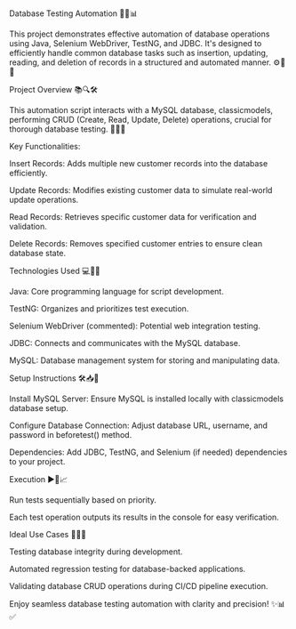 Database Testing Automation 🚀🧪📊

This project demonstrates effective automation of database operations using Java, Selenium WebDriver, TestNG, and JDBC. It's designed to efficiently handle common database tasks such as insertion, updating, reading, and deletion of records in a structured and automated manner. ⚙️📁💡

Project Overview 📚🔍🛠️

This automation script interacts with a MySQL database, classicmodels, performing CRUD (Create, Read, Update, Delete) operations, crucial for thorough database testing. 🧾📂✅

Key Functionalities:

Insert Records: Adds multiple new customer records into the database efficiently.

Update Records: Modifies existing customer data to simulate real-world update operations.

Read Records: Retrieves specific customer data for verification and validation.

Delete Records: Removes specified customer entries to ensure clean database state.

Technologies Used 💻🔧🧰

Java: Core programming language for script development.

TestNG: Organizes and prioritizes test execution.

Selenium WebDriver (commented): Potential web integration testing.

JDBC: Connects and communicates with the MySQL database.

MySQL: Database management system for storing and manipulating data.

Setup Instructions 🛠️📥📌

Install MySQL Server: Ensure MySQL is installed locally with classicmodels database setup.

Configure Database Connection: Adjust database URL, username, and password in beforetest() method.

Dependencies: Add JDBC, TestNG, and Selenium (if needed) dependencies to your project.

Execution ▶️🧾📈

Run tests sequentially based on priority.

Each test operation outputs its results in the console for easy verification.

Ideal Use Cases 🎯🧠🔬

Testing database integrity during development.

Automated regression testing for database-backed applications.

Validating database CRUD operations during CI/CD pipeline execution.

Enjoy seamless database testing automation with clarity and precision! ✨📊✅

